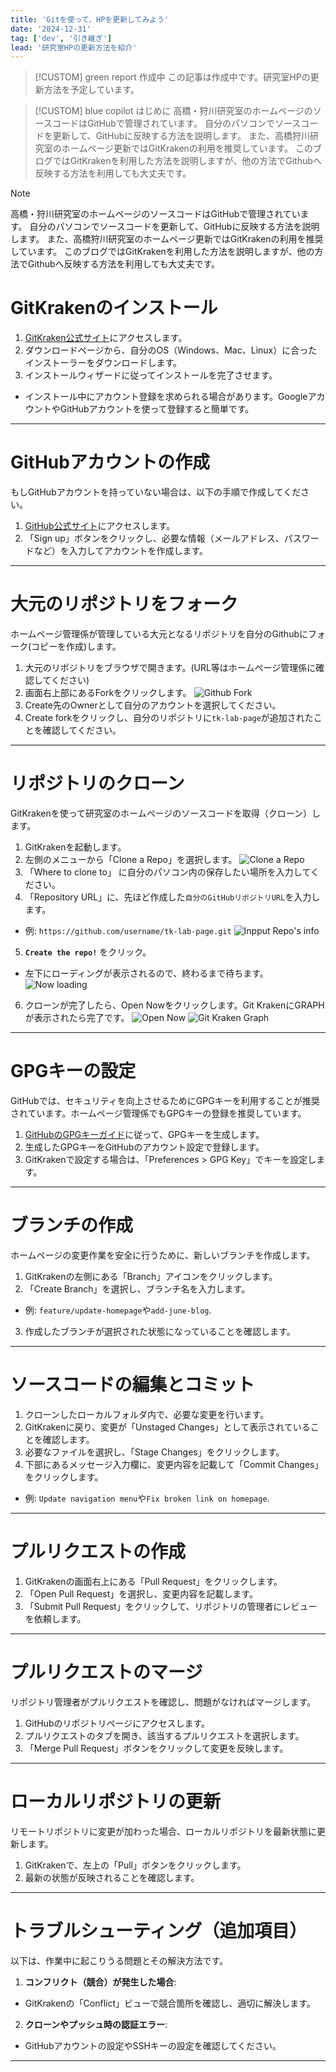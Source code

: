 ```yaml
---
title: 'Gitを使って、HPを更新してみよう'
date: '2024-12-31'
tag: ['dev', '引き継ぎ']
lead: '研究室HPの更新方法を紹介'
---
```


> [!CUSTOM] green report 作成中
> この記事は作成中です。研究室HPの更新方法を予定しています。

> [!CUSTOM] blue copilot はじめに
> 高橋・狩川研究室のホームページのソースコードはGitHubで管理されています。 自分のパソコンでソースコードを更新して、GitHubに反映する方法を説明します。 また、高橋狩川研究室のホームページ更新ではGitKrakenの利用を推奨しています。 このブログではGitKrakenを利用した方法を説明しますが、他の方法でGithubへ反映する方法を利用しても大丈夫です。

> [!NOTE]
> 高橋・狩川研究室のホームページのソースコードはGitHubで管理されています。 
> 自分のパソコンでソースコードを更新して、GitHubに反映する方法を説明します。 
> また、高橋狩川研究室のホームページ更新ではGitKrakenの利用を推奨しています。 
> このブログではGitKrakenを利用した方法を説明しますが、他の方法でGithubへ反映する方法を利用しても大丈夫です。

# GitKrakenのインストール
1. [GitKraken公式サイト](https://www.gitkraken.com/)にアクセスします。
2. ダウンロードページから、自分のOS（Windows、Mac、Linux）に合ったインストーラーをダウンロードします。
3. インストールウィザードに従ってインストールを完了させます。
  - インストール中にアカウント登録を求められる場合があります。GoogleアカウントやGitHubアカウントを使って登録すると簡単です。

---

# GitHubアカウントの作成
もしGitHubアカウントを持っていない場合は、以下の手順で作成してください。
1. [GitHub公式サイト](https://github.com/)にアクセスします。
2. 「Sign up」ボタンをクリックし、必要な情報（メールアドレス、パスワードなど）を入力してアカウントを作成します。

---

# 大元のリポジトリをフォーク
ホームページ管理係が管理している大元となるリポジトリを自分のGithubにフォーク(コピーを作成)します。
1. 大元のリポジトリをブラウザで開きます。(URL等はホームページ管理係に確認してください)
2. 画面右上部にあるForkをクリックします。
![Github Fork](./img-git-flow/Github-fork.png)
3. Create先のOwnerとして自分のアカウントを選択してください。
4. Create forkをクリックし、自分のリポジトリに`tk-lab-page`が追加されたことを確認してください。

---

# リポジトリのクローン
GitKrakenを使って研究室のホームページのソースコードを取得（クローン）します。
1. GitKrakenを起動します。
2. 左側のメニューから「Clone a Repo」を選択します。
![Clone a Repo](./img-git-flow/GitKrakenTop.png)
3. 「Where to clone to」 に自分のパソコン内の保存したい場所を入力してください。
4. 「Repository URL」に、先ほど作成した`自分のGitHubリポジトリURL`を入力します。
  - 例: `https://github.com/username/tk-lab-page.git`
![Inpput Repo's info](./img-git-flow/Clone-a-Repo.png)
5. **`Create the repo!`** をクリック。
  - 左下にローディングが表示されるので、終わるまで待ちます。
  ![Now loading](./img-git-flow/now-loading.png)
6. クローンが完了したら、Open Nowをクリックします。Git KrakenにGRAPHが表示されたら完了です。
![Open Now](./img-git-flow/open-now.png)
![Git Kraken Graph](./img-git-flow/GitKrakenGraph.png)

---

# GPGキーの設定
GitHubでは、セキュリティを向上させるためにGPGキーを利用することが推奨されています。ホームページ管理係でもGPGキーの登録を推奨しています。
1. [GitHubのGPGキーガイド](https://docs.github.com/en/authentication/managing-commit-signature-verification/generating-a-new-gpg-key)に従って、GPGキーを生成します。
2. 生成したGPGキーをGitHubのアカウント設定で登録します。
3. GitKrakenで設定する場合は、「Preferences > GPG Key」でキーを設定します。

---

# ブランチの作成
ホームページの変更作業を安全に行うために、新しいブランチを作成します。
1. GitKrakenの左側にある「Branch」アイコンをクリックします。
2. 「Create Branch」を選択し、ブランチ名を入力します。
  - 例: `feature/update-homepage`や`add-june-blog`.
3. 作成したブランチが選択された状態になっていることを確認します。

---

# ソースコードの編集とコミット
1. クローンしたローカルフォルダ内で、必要な変更を行います。
2. GitKrakenに戻り、変更が「Unstaged Changes」として表示されていることを確認します。
3. 必要なファイルを選択し、「Stage Changes」をクリックします。
4. 下部にあるメッセージ入力欄に、変更内容を記載して「Commit Changes」をクリックします。
  - 例: `Update navigation menu`や`Fix broken link on homepage`.

---

# プルリクエストの作成
1. GitKrakenの画面右上にある「Pull Request」をクリックします。
2. 「Open Pull Request」を選択し、変更内容を記載します。
3. 「Submit Pull Request」をクリックして、リポジトリの管理者にレビューを依頼します。

---

# プルリクエストのマージ
リポジトリ管理者がプルリクエストを確認し、問題がなければマージします。
1. GitHubのリポジトリページにアクセスします。
2. プルリクエストのタブを開き、該当するプルリクエストを選択します。
3. 「Merge Pull Request」ボタンをクリックして変更を反映します。

---

# ローカルリポジトリの更新
リモートリポジトリに変更が加わった場合、ローカルリポジトリを最新状態に更新します。
1. GitKrakenで、左上の「Pull」ボタンをクリックします。
2. 最新の状態が反映されることを確認します。

---

# トラブルシューティング（追加項目）
以下は、作業中に起こりうる問題とその解決方法です。
1. **コンフリクト（競合）が発生した場合**:
  - GitKrakenの「Conflict」ビューで競合箇所を確認し、適切に解決します。
2. **クローンやプッシュ時の認証エラー**:
  - GitHubアカウントの設定やSSHキーの設定を確認してください。

---





